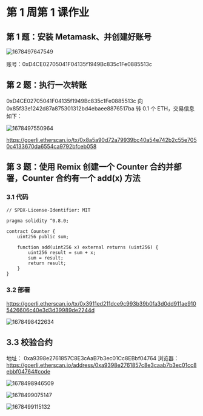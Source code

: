 # 第 1 周第 1 课作业

## 第 1 题：安装 Metamask、并创建好账号

![1678497647549](https://user-images.githubusercontent.com/7695325/224456968-bfabdfb8-16d1-4f2c-a6c6-662c29f9231f.png)

账号：0xD4CE02705041F04135f1949Bc835c1Fe0885513c

## 第 2 题：执行一次转账

0xD4CE02705041F04135f1949Bc835c1Fe0885513c 向 0x85f33e1242d87a875301312bd4ebaee8876517ba 转 0.1 个 ETH，交易信息如下：

![1678497550964](https://user-images.githubusercontent.com/7695325/224456865-54494882-6c94-4951-aa5a-4c919edb9540.png)

https://goerli.etherscan.io/tx/0x8a5a90d72a79939bc40a54e742b2c55e7050c4133670da6554ca9792bfceb058

## 第 3 题：使用 Remix 创建一个 Counter 合约并部署，Counter 合约有一个 add(x) 方法

### 3.1 代码

```solidity
// SPDX-License-Identifier: MIT

pragma solidity ^0.8.0;

contract Counter {
    uint256 public sum;

    function add(uint256 x) external returns (uint256) {
        uint256 result = sum + x;
        sum = result;
        return result;
    }
}
```

### 3.2 部署

https://goerli.etherscan.io/tx/0x3911ed211dce9c993b39b0fa3d0dd911ae9105426606c40e3d3d39989de2244d

![1678498422634](https://user-images.githubusercontent.com/7695325/224457693-ee6a4c49-598c-4175-b30c-b8358942a1f3.png)

## 3.3 校验合约

地址： 0xa9398e2761857C8E3cAaB7b3ec01Cc8EBbf04764
浏览器： https://goerli.etherscan.io/address/0xa9398e2761857c8e3caab7b3ec01cc8ebbf04764#code

![1678498946509](https://user-images.githubusercontent.com/7695325/224458115-ef24db7e-bf19-433c-8b0c-b8d77286f044.png)

![1678499075147](https://user-images.githubusercontent.com/7695325/224458248-6d981090-f2d5-4bee-9d0b-58b5063e4334.png)

![1678499115132](https://user-images.githubusercontent.com/7695325/224458284-65b7409b-956b-4f86-8abf-92faf13a5fc3.png)
